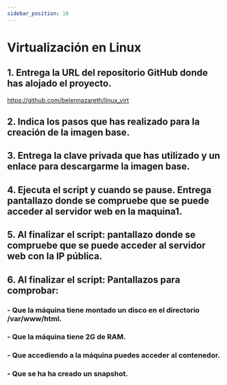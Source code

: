 ```yaml
---
sidebar_position: 10
---
```


# Virtualización en Linux

## 1. Entrega la URL del repositorio GitHub donde has alojado el proyecto.

https://github.com/belennazareth/linux_virt 


## 2. Indica los pasos que has realizado para la creación de la imagen base.




## 3. Entrega la clave privada que has utilizado y un enlace para descargarme la imagen base.



## 4. Ejecuta el script y cuando se pause. Entrega pantallazo donde se compruebe que se puede acceder al servidor web en la maquina1.



## 5. Al finalizar el script: pantallazo donde se compruebe que se puede acceder al servidor web con la IP pública.



## 6. Al finalizar el script: Pantallazos para comprobar:

### - Que la máquina tiene montado un disco en el directorio /var/www/html.



### - Que la máquina tiene 2G de RAM.



### - Que accediendo a la máquina puedes acceder al contenedor.



### - Que se ha ha creado un snapshot.

